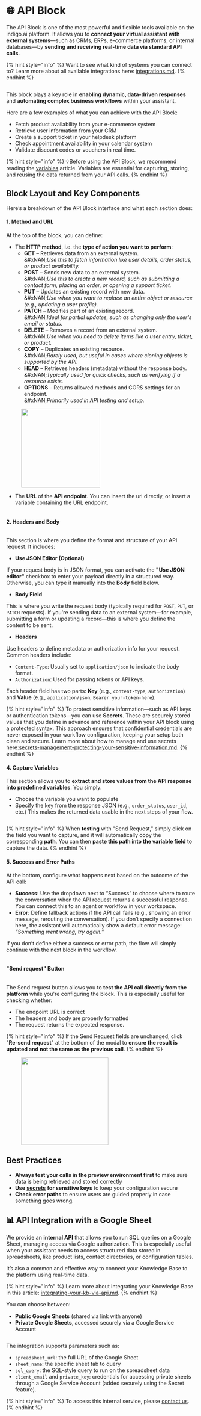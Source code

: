 # 🌐 API Block

The API Block is one of the most powerful and flexible tools available on the indigo.ai platform. It allows you to **connect your virtual assistant with external systems**—such as CRMs, ERPs, e-commerce platforms, or internal databases—by **sending and receiving real-time data via standard API calls**.

{% hint style="info" %}
Want to see what kind of systems you can connect to? Learn more about all available integrations here: [integrations.md](../../integrations.md "mention").&#x20;
{% endhint %}

<figure><img src="../../../.gitbook/assets/Screenshot 2025-04-02 alle 10.50.02.png" alt=""><figcaption></figcaption></figure>

This block plays a key role in **enabling dynamic, data-driven responses** and **automating complex business workflows** within your assistant.

Here are a few examples of what you can achieve with the API Block:

* Fetch product availability from your e-commerce system
* Retrieve user information from your CRM
* Create a support ticket in your helpdesk platform
* Check appointment availability in your calendar system
* Validate discount codes or vouchers in real time.&#x20;

{% hint style="info" %}
💡Before using the API Block, we recommend reading the [variables](../variables/ "mention") article. Variables are essential for capturing, storing, and reusing the data returned from your API calls.
{% endhint %}

## Block Layout and Key Components

Here’s a breakdown of the API Block interface and what each section does:

#### 1. **Method and URL**

At the top of the block, you can define:

* The **HTTP method**, i.e. the **type of action you want to perform**:
  * **GET** – Retrieves data from an external system.\
    &#xNAN;_&#x55;se this to fetch information like user details, order status, or product availability._
  * **POST** – Sends new data to an external system.\
    &#xNAN;_&#x55;se this to create a new record, such as submitting a contact form, placing an order, or opening a support ticket._
  * **PUT** – Updates an existing record with new data.\
    &#xNAN;_&#x55;se when you want to replace an entire object or resource (e.g., updating a user profile)._
  * **PATCH** – Modifies part of an existing record.\
    &#xNAN;_&#x49;deal for partial updates, such as changing only the user's email or status._
  * **DELETE** – Removes a record from an external system.\
    &#xNAN;_&#x55;se when you need to delete items like a user entry, ticket, or product._
  * **COPY** – Duplicates an existing resource.\
    &#xNAN;_&#x52;arely used, but useful in cases where cloning objects is supported by the API._
  * **HEAD** – Retrieves headers (metadata) without the response body.\
    &#xNAN;_&#x54;ypically used for quick checks, such as verifying if a resource exists._
  * **OPTIONS** – Returns allowed methods and CORS settings for an endpoint.\
    &#xNAN;_&#x50;rimarily used in API testing and setup._

<figure><img src="../../../.gitbook/assets/Screenshot 2025-04-02 alle 10.55.05.png" alt="" width="210"><figcaption></figcaption></figure>

* The **URL** of the **API endpoint**. You can insert the url directly, or insert a variable containing the URL endpoint.&#x20;

<figure><img src="../../../.gitbook/assets/Screenshot 2025-04-02 alle 10.57.41.png" alt=""><figcaption></figcaption></figure>

#### 2. **Headers and Body**

<figure><img src="../../../.gitbook/assets/Screenshot 2025-04-02 alle 11.00.09.png" alt=""><figcaption></figcaption></figure>

This section is where you define the format and structure of your API request. It includes:

* **Use JSON Editor (Optional)**

If your request body is in JSON format, you can activate the **"Use JSON editor"** checkbox to enter your payload directly in a structured way. Otherwise, you can type it manually into the **Body** field below.

* **Body Field**

This is where you write the request body (typically required for `POST`, `PUT`, or `PATCH` requests). If you're sending data to an external system—for example, submitting a form or updating a record—this is where you define the content to be sent.

* **Headers**

Use headers to define metadata or authorization info for your request. Common headers include:

* `Content-Type`: Usually set to `application/json` to indicate the body format.
* `Authorization`: Used for passing tokens or API keys.

Each header field has two parts: **Key** (e.g., `content-type`, `authorization`) and **Value** (e.g., `application/json`, `Bearer your-token-here`).&#x20;

{% hint style="info" %}
To protect sensitive information—such as API keys or authentication tokens—you can use **Secrets**. These are securely stored values that you define in advance and reference within your API block using a protected syntax. This approach ensures that confidential credentials are never exposed in your workflow configuration, keeping your setup both clean and secure. Learn more about how to manage and use secrets here:[secrets-management-protecting-your-sensitive-information.md](../../security-compliance-and-trust/secrets-management-protecting-your-sensitive-information.md "mention").&#x20;
{% endhint %}

#### 4. **Capture Variables**

This section allows you to **extract and store values from the API response into predefined variables**. You simply:

* Choose the variable you want to populate
* Specify the key from the response JSON (e.g., `order_status`, `user_id`, etc.) This makes the returned data usable in the next steps of your flow.

<figure><img src="../../../.gitbook/assets/Screenshot 2025-04-02 at 14.44.13 (1).png" alt=""><figcaption></figcaption></figure>

{% hint style="info" %}
When **testing** with "Send Request," simply click on the field you want to capture, and it will automatically copy the corresponding **path**. You can then **paste this path into the variable field** to capture the data.
{% endhint %}

#### 5. **Success and Error Paths**

At the bottom, configure what happens next based on the outcome of the API call:

* **Success**: Use the dropdown next to “Success” to choose where to route the conversation when the API request returns a successful response. You can connect this to an agent or workflow in your workspace.
* **Error**: Define fallback actions if the API call fails (e.g., showing an error message, rerouting the conversation). If you don’t specify a connection here, the assistant will automatically show a default error message: _“Something went wrong, try again.”_

If you don’t define either a success or error path, the flow will simply continue with the next block in the workflow.

<figure><img src="../../../.gitbook/assets/Screenshot 2025-04-02 alle 11.07.33.png" alt=""><figcaption></figcaption></figure>

#### "Send request" Button

<figure><img src="../../../.gitbook/assets/Screenshot 2025-04-02 alle 11.14.21.png" alt=""><figcaption></figcaption></figure>

The Send request button allows you to **test the API call directly from the platform** while you're configuring the block. This is especially useful for checking whether:

* The endpoint URL is correct
* The headers and body are properly formatted
* The request returns the expected response.&#x20;

{% hint style="info" %}
If the Send Request fields are unchanged, click "**Re-send request**" at the bottom of the modal to **ensure the result is updated and not the same as the previous call**.
{% endhint %}

<figure><img src="../../../.gitbook/assets/Screenshot 2025-04-02 at 14.52.00.png" alt="" width="232"><figcaption></figcaption></figure>

## Best Practices

* **Always test your calls in the preview environment first** to make sure data is being retrieved and stored correctly
* **Use** [**secrets**](../../security-compliance-and-trust/secrets-management-protecting-your-sensitive-information.md) **for sensitive keys** to keep your configuration secure
* **Check error paths** to ensure users are guided properly in case something goes wrong.&#x20;

## 📊 API Integration with a Google Sheet

We provide an **internal API** that allows you to run SQL queries on a Google Sheet, managing access via Google authorization. This is especially useful when your assistant needs to access structured data stored in spreadsheets, like product lists, contact directories, or configuration tables.&#x20;

It’s also a common and effective way to connect your Knowledge Base to the platform using real-time data.

{% hint style="info" %}
Learn more about integrating your Knowledge Base in this article: [integrating-your-kb-via-api.md](../../../build-your-ai-agents/create-your-knowledge-base/integrating-your-kb-via-api.md "mention").&#x20;
{% endhint %}

You can choose between:

* **Public Google Sheets** (shared via link with anyone)
* **Private Google Sheets**, accessed securely via a Google Service Account

<figure><img src="../../../.gitbook/assets/Progetto_senza_titolo_6.png" alt=""><figcaption></figcaption></figure>

The integration supports parameters such as:

* `spreadsheet_url`: the full URL of the Google Sheet
* `sheet_name`: the specific sheet tab to query
* `sql_query`: the SQL-style query to run on the spreadsheet data
* `client_email` and `private_key`: credentials for accessing private sheets through a Google Service Account (added securely using the Secret feature).&#x20;

{% hint style="info" %}
To access this internal service, please [contact us](../../../need-help/our-customer-success-team.md).
{% endhint %}
